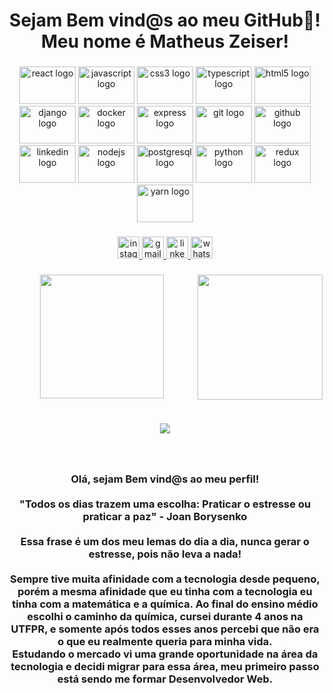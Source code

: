 <h1 align="center">Sejam Bem vind@s ao meu GitHub👋! Meu nome é Matheus Zeiser!</h1>

###



###

<div align="center">
  <img src="https://cdn.jsdelivr.net/gh/devicons/devicon/icons/react/react-original-wordmark.svg" height="60" width="90" alt="react logo"  />
  <img src="https://cdn.jsdelivr.net/gh/devicons/devicon/icons/javascript/javascript-plain.svg" height="60" width="90" alt="javascript logo"  />
  <img src="https://cdn.jsdelivr.net/gh/devicons/devicon/icons/css3/css3-plain.svg" height="60" width="90" alt="css3 logo"  />
  <img src="https://cdn.jsdelivr.net/gh/devicons/devicon/icons/typescript/typescript-plain.svg" height="60" width="90" alt="typescript logo"  />
  <img src="https://cdn.jsdelivr.net/gh/devicons/devicon/icons/html5/html5-plain.svg" height="60" width="90" alt="html5 logo"  />
  <img src="https://cdn.jsdelivr.net/gh/devicons/devicon/icons/django/django-plain.svg" height="60" width="90" alt="django logo"  />
  <img src="https://cdn.jsdelivr.net/gh/devicons/devicon/icons/docker/docker-original.svg" height="60" width="90" alt="docker logo"  />
  <img src="https://cdn.jsdelivr.net/gh/devicons/devicon/icons/express/express-original.svg" height="60" width="90" alt="express logo"  />
  <img src="https://cdn.jsdelivr.net/gh/devicons/devicon/icons/git/git-original.svg" height="60" width="90" alt="git logo"  />
  <img src="https://cdn.jsdelivr.net/gh/devicons/devicon/icons/github/github-original.svg" height="60" width="90" alt="github logo"  />
  <img src="https://cdn.jsdelivr.net/gh/devicons/devicon/icons/linkedin/linkedin-original.svg" height="60" width="90" alt="linkedin logo"  />
  <img src="https://cdn.jsdelivr.net/gh/devicons/devicon/icons/nodejs/nodejs-original.svg" height="60" width="90" alt="nodejs logo"  />
  <img src="https://cdn.jsdelivr.net/gh/devicons/devicon/icons/postgresql/postgresql-original.svg" height="60" width="90" alt="postgresql logo"  />
  <img src="https://cdn.jsdelivr.net/gh/devicons/devicon/icons/python/python-original.svg" height="60" width="90" alt="python logo"  />
  <img src="https://cdn.jsdelivr.net/gh/devicons/devicon/icons/redux/redux-original.svg" height="60" width="90" alt="redux logo"  />
  <img src="https://cdn.jsdelivr.net/gh/devicons/devicon/icons/yarn/yarn-original.svg" height="60" width="90" alt="yarn logo"  />
</div>

###

<div align="center">
  <a href="https://www.instagram.com/matheuszeiser/" target="_blank">
    <img src="https://img.shields.io/static/v1?message=Instagram&logo=instagram&label=&color=E4405F&logoColor=white&labelColor=&style=for-the-badge" height="35" alt="instagram logo"  />
  </a>
  <a href="zeisermatheus@gmail.com" target="_blank">
    <img src="https://img.shields.io/static/v1?message=Gmail&logo=gmail&label=&color=D14836&logoColor=white&labelColor=&style=for-the-badge" height="35" alt="gmail logo"  />
  </a>
  <a href="https://www.linkedin.com/in/matheuszeiser/" target="_blank">
    <img src="https://img.shields.io/static/v1?message=LinkedIn&logo=linkedin&label=&color=0077B5&logoColor=white&labelColor=&style=for-the-badge" height="35" alt="linkedin logo"  />
  </a>
  <a href="https://contate.me/matheuszeiser" target="_blank">
    <img src="https://img.shields.io/static/v1?message=Whatsapp&logo=whatsapp&label=&color=25D366&logoColor=white&labelColor=&style=for-the-badge" height="35" alt="whatsapp logo"  />
  </a>
</div>

###

<img align="right" height="200" src="https://media0.giphy.com/media/fwbZnTftCXVocKzfxR/giphy.gif?cid=ecf05e47py7pmigg0w8zg9habl30rlcecp0ua4e9q2y9yn14&rid=giphy.gif&ct=g"  />

###

<div align="center">
  <img height="198" src="https://media1.giphy.com/media/RbDKaczqWovIugyJmW/giphy.gif?cid=ecf05e47f48xtxclnrgtqbzqd92jbe4m1lr2xgjf18wentc1&rid=giphy.gif&ct=g"  />
</div>

###

<br clear="both">

<div align="center">
  <img src="https://profile-counter.glitch.me/matheuszeiser/count.svg?"  />
</div>

###

<br clear="both">

<h3 align="center">Olá, sejam Bem vind@s ao meu perfil!<br><br>"Todos os dias trazem uma escolha: Praticar o estresse ou praticar a paz" - Joan Borysenko<br><br>Essa frase é um dos meu lemas do dia a dia, nunca gerar o estresse, pois não leva a nada! <br><br>Sempre tive muita afinidade com a tecnologia desde pequeno, porém a mesma afinidade que eu tinha com a tecnologia eu tinha com a matemática e a química. Ao final do ensino médio escolhi o caminho da química, cursei durante 4 anos na UTFPR, e somente após todos esses anos percebi que não era o que eu realmente queria para minha vida. <br>Estudando o mercado vi uma grande oportunidade na área da tecnologia e decidi migrar para essa área, meu primeiro passo está sendo me formar Desenvolvedor Web.</h3>

###
